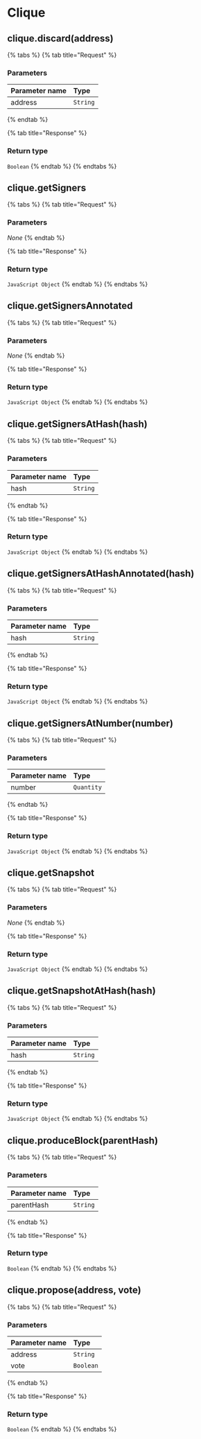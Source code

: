 # Clique

## clique.discard(address)

 

{% tabs %}
{% tab title="Request" %}
### **Parameters**

| Parameter name | Type |
| :--- | :--- |
| address | `String` |
{% endtab %}

{% tab title="Response" %}
### Return type

`Boolean`
{% endtab %}
{% endtabs %}

## clique.getSigners

 

{% tabs %}
{% tab title="Request" %}
### **Parameters**

_None_
{% endtab %}

{% tab title="Response" %}
### Return type

`JavaScript Object`
{% endtab %}
{% endtabs %}

## clique.getSignersAnnotated

 

{% tabs %}
{% tab title="Request" %}
### **Parameters**

_None_
{% endtab %}

{% tab title="Response" %}
### Return type

`JavaScript Object`
{% endtab %}
{% endtabs %}

## clique.getSignersAtHash(hash)

 

{% tabs %}
{% tab title="Request" %}
### **Parameters**

| Parameter name | Type |
| :--- | :--- |
| hash | `String` |
{% endtab %}

{% tab title="Response" %}
### Return type

`JavaScript Object`
{% endtab %}
{% endtabs %}

## clique.getSignersAtHashAnnotated(hash)

 

{% tabs %}
{% tab title="Request" %}
### **Parameters**

| Parameter name | Type |
| :--- | :--- |
| hash | `String` |
{% endtab %}

{% tab title="Response" %}
### Return type

`JavaScript Object`
{% endtab %}
{% endtabs %}

## clique.getSignersAtNumber(number)

 

{% tabs %}
{% tab title="Request" %}
### **Parameters**

| Parameter name | Type |
| :--- | :--- |
| number | `Quantity` |
{% endtab %}

{% tab title="Response" %}
### Return type

`JavaScript Object`
{% endtab %}
{% endtabs %}

## clique.getSnapshot

 

{% tabs %}
{% tab title="Request" %}
### **Parameters**

_None_
{% endtab %}

{% tab title="Response" %}
### Return type

`JavaScript Object`
{% endtab %}
{% endtabs %}

## clique.getSnapshotAtHash(hash)

 

{% tabs %}
{% tab title="Request" %}
### **Parameters**

| Parameter name | Type |
| :--- | :--- |
| hash | `String` |
{% endtab %}

{% tab title="Response" %}
### Return type

`JavaScript Object`
{% endtab %}
{% endtabs %}

## clique.produceBlock(parentHash)

 

{% tabs %}
{% tab title="Request" %}
### **Parameters**

| Parameter name | Type |
| :--- | :--- |
| parentHash | `String` |
{% endtab %}

{% tab title="Response" %}
### Return type

`Boolean`
{% endtab %}
{% endtabs %}

## clique.propose(address, vote)

 

{% tabs %}
{% tab title="Request" %}
### **Parameters**

| Parameter name | Type |
| :--- | :--- |
| address | `String` |
| vote | `Boolean` |
{% endtab %}

{% tab title="Response" %}
### Return type

`Boolean`
{% endtab %}
{% endtabs %}

